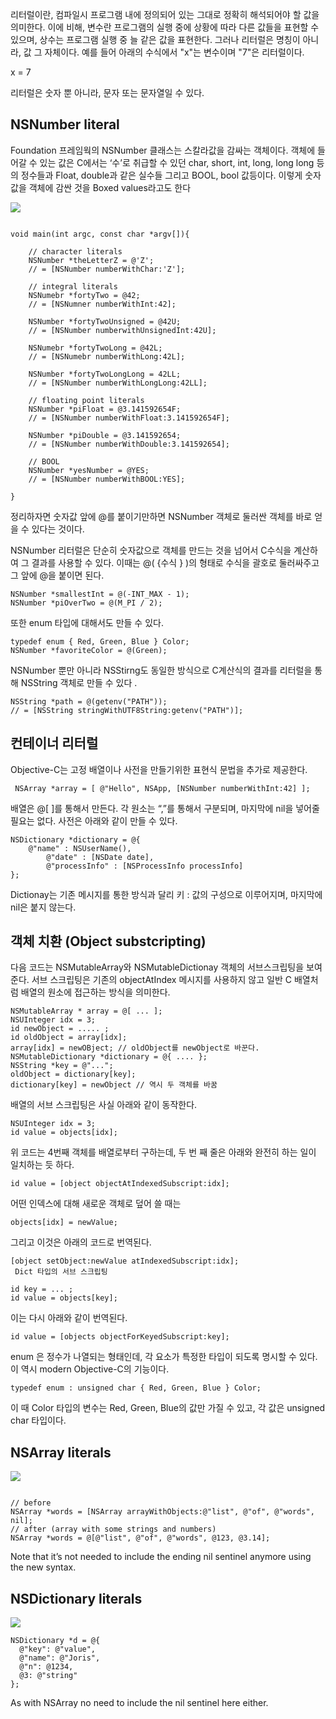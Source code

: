
리터럴이란, 컴파일시 프로그램 내에 정의되어 있는 그대로 정확히 해석되어야 할 값을 의미한다. 이에 비해, 변수란 프로그램의 실행 중에 상황에 따라 다른 값들을 표현할 수 있으며, 상수는 프로그램 실행 중 늘 같은 값을 표현한다. 그러나 리터럴은 명칭이 아니라, 값 그 자체이다. 예를 들어 아래의 수식에서 "x"는 변수이며 "7"은 리터럴이다.

x = 7

리터럴은 숫자 뿐 아니라, 문자 또는 문자열일 수 있다.

## NSNumber literal 
Foundation 프레임웍의 NSNumber 클래스는 스칼라값을 감싸는 객체이다. 객체에 들어갈 수 있는 값은 C에서는 ‘수’로 취급할 수 있던 char, short, int, long, long long 등의 정수들과 Float, double과 같은 실수들 그리고 BOOL, bool 값등이다. 이렇게 숫자값을 객체에 감싼 것을 Boxed values라고도 한다

![](https://beerntv.files.wordpress.com/2017/02/e18489e185b3e1848fe185b3e18485e185b5e186abe18489e185a3e186ba-2017-02-08-e1848be185a9e18492e185ae-5-14-02.png?w=1232)

```objc

void main(int argc, const char *argv[]){

    // character literals
    NSNumber *theLetterZ = @'Z';
    // = [NSNumber numberWithChar:'Z'];

    // integral literals
    NSNumebr *fortyTwo = @42;
    // = [NSNumner numberWithInt:42];

    NSNumber *fortyTwoUnsigned = @42U;
    // = [NSNumber numberwithUnsignedInt:42U];

    NSNumebr *fortyTwoLong = @42L;
    // = [NSNumebr numberWithLong:42L];

    NSNumber *fortyTwoLongLong = 42LL;
    // = [NSNumber numberWithLongLong:42LL];

    // floating point literals
    NSNumber *piFloat = @3.141592654F;
    // = [NSNumber numberWithFloat:3.141592654F];

    NSNumber *piDouble = @3.141592654;
    // = [NSNumber numberWithDouble:3.141592654];

    // BOOL
    NSNumber *yesNumber = @YES;
    // = [NSNumber numberWithBOOL:YES];

}
```
정리하자면 숫자값 앞에 @를 붙이기만하면 NSNumber 객체로 둘러싼 객체를 바로 얻을 수 있다는 것이다.

NSNumber 리터럴은 단순히 숫자값으로 객체를 만드는 것을 넘어서 C수식을 계산하여 그 결과를 사용할 수 있다. 이때는 @( {수식 } )의 형태로 수식을 괄호로 둘러싸주고 그 앞에 @을 붙이면 된다.
```objc
NSNumber *smallestInt = @(-INT_MAX - 1);
NSNumber *piOverTwo = @(M_PI / 2);
```

또한 enum 타입에 대해서도 만들 수 있다.

```objc
typedef enum { Red, Green, Blue } Color;
NSNumber *favoriteColor = @(Green);
```
NSNumber 뿐만 아니라 NSStirng도 동일한 방식으로 C계산식의 결과를 리터럴을 통해 NSString 객체로 만들 수 있다 .

```objc
NSString *path = @(getenv("PATH"));
// = [NSString stringWithUTF8String:getenv("PATH")];
```
## 컨테이너 리터럴

Objective-C는 고정 배열이나 사전을 만들기위한 표현식 문법을 추가로 제공한다.
```objc
 NSArray *array = [ @"Hello", NSApp, [NSNumber numberWithInt:42] ];
 ```
 
배열은 @[ ]를 통해서 만든다. 각 원소는 “,”를 통해서 구분되며, 마지막에 nil을 넣어줄 필요는 없다. 사전은 아래와 같이 만들 수 있다.

```objc
NSDictionary *dictionary = @{
    @"name" : NSUserName(),
        @"date" : [NSDate date],
        @"processInfo" : [NSProcessInfo processInfo]
};
```
Dictionay는 기존 메시지를 통한 방식과 달리 키 : 값의 구성으로 이루어지며, 마지막에 nil은 붙지 않는다.

## 객체 치환 (Object substcripting)

다음 코드는 NSMutableArray와 NSMutableDictionay 객체의 서브스크립팅을 보여준다. 서브 스크립팅은 기존의 objectAtIndex 메시지를 사용하지 않고 일반 C 배열처럼 배열의 원소에 접근하는 방식을 의미한다.

```objc
NSMutableArray * array = @[ ... ];
NSUInteger idx = 3;
id newObject = ..... ;
id oldObject = array[idx];
array[idx] = newOBject; // oldObject를 newObject로 바꾼다.
NSMutableDictionary *dictionary = @{ .... };
NSString *key = @"...";
oldObject = dictionary[key];
dictionary[key] = newObject // 역시 두 객체를 바꿈
```

배열의 서브 스크립팅은 사실 아래와 같이 동작한다.

```objc
NSUInteger idx = 3;
id value = objects[idx];
```

위 코드는 4번째 객체를 배열로부터 구하는데, 두 번 째 줄은 아래와 완전히 하는 일이 일치하는 듯 하다.

```objc
id value = [object objectAtIndexedSubscript:idx];
```   
어떤 인덱스에 대해 새로운 객체로 덮어 쓸 때는

```objc
objects[idx] = newValue;
```   
그리고 이것은 아래의 코드로 번역된다.

```objc
[object setObject:newValue atIndexedSubscript:idx];
 Dict 타입의 서브 스크립팅
```
```objc
id key = ... ;
id value = objects[key];
```
이는 다시 아래와 같이 번역된다.

```objc
id value = [objects objectForKeyedSubscript:key];
```
enum 은 정수가 나열되는 형태인데, 각 요소가 특정한 타입이 되도록 명시할 수 있다. 이 역시 modern Objective-C의 기능이다.

```objc
typedef enum : unsigned char { Red, Green, Blue } Color;
```   
이 때 Color 타입의 변수는 Red, Green, Blue의 값만 가질 수 있고, 각 값은 unsigned char 타입이다.


## NSArray literals

![](https://beerntv.files.wordpress.com/2017/02/e18489e185b3e1848fe185b3e18485e185b5e186abe18489e185a3e186ba-2017-02-08-e1848be185a9e18492e185ae-5-14-11.png?w=1232)

```objc 

// before
NSArray *words = [NSArray arrayWithObjects:@"list", @"of", @"words", nil];
// after (array with some strings and numbers)
NSArray *words = @[@"list", @"of", @"words", @123, @3.14];
```
Note that it’s not needed to include the ending nil sentinel anymore using the new syntax.


## NSDictionary literals

![](https://beerntv.files.wordpress.com/2017/02/e18489e185b3e1848fe185b3e18485e185b5e186abe18489e185a3e186ba-2017-02-08-e1848be185a9e18492e185ae-5-14-21.png?w=1232)

```objc
NSDictionary *d = @{
  @"key": @"value",
  @"name": @"Joris",
  @"n": @1234,
  @3: @"string"
};
```

As with NSArray no need to include the nil sentinel here either.